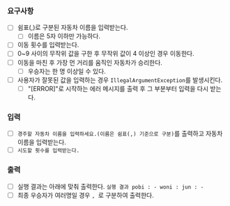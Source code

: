### 요구사항

- [ ]  쉼표(,)로 구분된 자동차 이름을 입력받는다.
    - [ ]  이름은 5자 이하만 가능하다.
- [ ]  이동 횟수를 입력받는다.
- [ ]  0~9 사이의 무작위 값을 구한 후 무작위 값이 4 이상인 경우 이동한다.
- [ ]  이동을 마친 후 가장 먼 거리를 움직인 자동차가 승리한다.
    - [ ]  우승자는 한 명 이상일 수 있다.
- [ ]  사용자가 잘못된 값을 입력하는 경우 `IllegalArgumentException`를 발생시킨다. 
    - [ ]  "[ERROR]"로 시작하는 에러 메시지를 출력 후 그 부분부터 입력을 다시 받는다.

### 입력

- [ ]  `경주할 자동차 이름을 입력하세요.(이름은 쉼표(,) 기준으로 구분)`를 출력하고 자동차 이름을 입력받는다.
- [ ]  `시도할 횟수를 입력받는다.`

### 출력

- [ ]  실행 결과는 아래에 맞춰 출력한다.
`
실행 결과
pobi : -
woni :
jun : -
`
- [ ]  최종 우승자가 여러명일 경우 `, `로 구분하여 출력한다.
